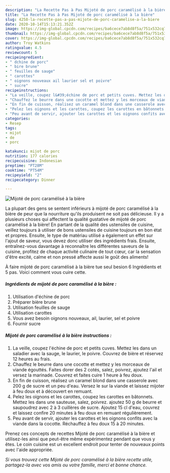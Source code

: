 ```yaml
---
description: "La Recette Pas à Pas Mijoté de porc caramélisé à la bière"
title: "La Recette Pas à Pas Mijoté de porc caramélisé à la bière"
slug: 4258-la-recette-pas-a-pas-mijote-de-porc-caramelise-a-la-biere
date: 2020-10-14T15:13:21.352Z
image: https://img-global.cpcdn.com/recipes/ba6cece7ab8d8f5a/751x532cq70/mijote-de-porc-caramelise-a-la-biere-photo-principale-de-la-recette.jpg
thumbnail: https://img-global.cpcdn.com/recipes/ba6cece7ab8d8f5a/751x532cq70/mijote-de-porc-caramelise-a-la-biere-photo-principale-de-la-recette.jpg
cover: https://img-global.cpcdn.com/recipes/ba6cece7ab8d8f5a/751x532cq70/mijote-de-porc-caramelise-a-la-biere-photo-principale-de-la-recette.jpg
author: Troy Watkins
ratingvalue: 4.5
reviewcount: 5
recipeingredient:
- " dchine de porc"
- " bire brune"
- " feuilles de sauge"
- " carottes"
- " oignons nouveaux ail laurier sel et poivre"
- " sucre"
recipeinstructions:
- "La veille, coupez l&#39;échine de porc et petits cuves. Mettez les dans un saladier avec la sauge, le laurier, le poivre. Couvrez de bière et réservez 12 heures au frais."
- "Chauffez le beurre dans une cocotte et mettez y les morceaux de viande égouttés. Faites dorer des 2 cotés, salez, poivrez, ajoutez l&#39;ail et versez la marinade. Couvrez et faites cuire 1 heure à feu doux."
- "En fin de cuisson, réalisez un caramel blond dans une casserole avec 200 g de sucre et un peu d&#39;eau. Versez le sur la viande et laissez mijoter à feu doux et à découvert en remuant."
- "Pelez les oignons et les carottes, coupez les carottes en bâtonnets. Mettez les dans une sauteuse, salez, poivrez. ajoutez 50 g de beurre et saupoudrez avec 2 à 3 cuillères de sucre. Ajoutez 15 cl d&#39;eau, couvrez et laissez confire 20 minutes à feu doux en remuant régulièrement."
- "Peu avant de servir, ajouter les carottes et les oignons confits avec la viande dans la cocotte. Réchauffez à feu doux 15 à 20 minutes."
categories:
- Resep
tags:
- mijot
- de
- porc

katakunci: mijot de porc 
nutrition: 177 calories
recipecuisine: Indonesian
preptime: "PT28M"
cooktime: "PT54M"
recipeyield: "2"
recipecategory: Dinner

---
```



![Mijoté de porc caramélisé à la bière](https://img-global.cpcdn.com/recipes/ba6cece7ab8d8f5a/751x532cq70/mijote-de-porc-caramelise-a-la-biere-photo-principale-de-la-recette.jpg)

La plupart des gens se sentent inférieurs à mijoté de porc caramélisé à la bière de peur que la nourriture qu'ils produisent ne soit pas délicieuse. Il y a plusieurs choses qui affectent la qualité gustative de mijoté de porc caramélisé à la bière! En partant de la qualité des ustensiles de cuisine, veillez toujours à utiliser de bons ustensiles de cuisine toujours en bon état et propres. Ensuite, le type de matériau utilisé a également un effet sur l'ajout de saveur, vous devez donc utiliser des ingrédients frais. Ensuite, entraînez-vous davantage à reconnaître les différentes saveurs de la cuisine, profitez de chaque activité culinaire de tout cœur, car la sensation d'être excité, calme et non pressé affecte aussi le goût des aliments!

<!--inarticleads1-->

À faire mijoté de porc caramélisé à la bière tue seul besion 6 Ingrédients et 5 pas. Voici comment vous cuire cette.

##### Ingrédients de mijoté de porc caramélisé à la bière :

1. Utilisation  d&#39;échine de porc
1. Préparer  bière brune
1. Utilisation  feuilles de sauge
1. Utilisation  carottes
1. Vous avez besoin  oignons nouveaux, ail, laurier, sel et poivre
1. Fournir  sucre




<!--inarticleads2-->

##### Mijoté de porc caramélisé à la bière instructions :

1. La veille, coupez l&#39;échine de porc et petits cuves. Mettez les dans un saladier avec la sauge, le laurier, le poivre. Couvrez de bière et réservez 12 heures au frais.
1. Chauffez le beurre dans une cocotte et mettez y les morceaux de viande égouttés. Faites dorer des 2 cotés, salez, poivrez, ajoutez l&#39;ail et versez la marinade. Couvrez et faites cuire 1 heure à feu doux.
1. En fin de cuisson, réalisez un caramel blond dans une casserole avec 200 g de sucre et un peu d&#39;eau. Versez le sur la viande et laissez mijoter à feu doux et à découvert en remuant.
1. Pelez les oignons et les carottes, coupez les carottes en bâtonnets. Mettez les dans une sauteuse, salez, poivrez. ajoutez 50 g de beurre et saupoudrez avec 2 à 3 cuillères de sucre. Ajoutez 15 cl d&#39;eau, couvrez et laissez confire 20 minutes à feu doux en remuant régulièrement.
1. Peu avant de servir, ajouter les carottes et les oignons confits avec la viande dans la cocotte. Réchauffez à feu doux 15 à 20 minutes.




<!--inarticleads1-->

<p>
Prenez ces concepts de recettes Mijoté de porc caramélisé à la bière et utilisez-les ainsi que peut-être même expérimentez pendant que vous y êtes. Le coin cuisine est un excellent endroit pour tenter de nouveaux points avec l'aide appropriée.
</p>

<p>
<i>Si vous trouvez cette Mijoté de porc caramélisé à la bière recette utile, partagez-la avec vos amis ou votre famille, merci et bonne chance.</i>
</p>
